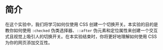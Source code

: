 # 简介

在这个实验中，我们将学习如何仅使用 CSS 创建一个切换开关。本实验的目的是教你如何使用 `:checked` 伪类选择器、`::after` 伪元素和定位属性来创建一个交互式且视觉上吸引人的切换开关。在本实验结束时，你将更好地理解如何使用 CSS 为你的网页添加交互性。
